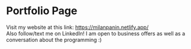 # Portfolio Page 

Visit my website at this link: https://milanpanin.netlify.app/ <br/>
Also follow/text me on LinkedIn! I am open to business offers as well as a conversation about the programming :) 
